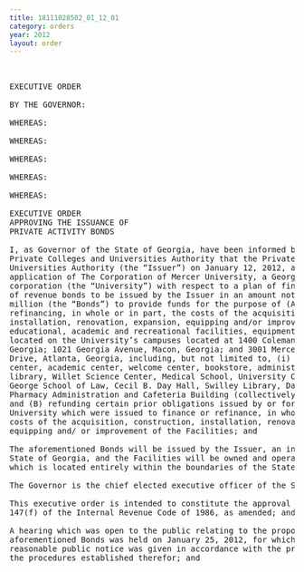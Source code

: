 ```yaml
---
title: 18111028502_01_12_01
category: orders
year: 2012
layout: order
---
```


<pre> 

EXECUTIVE ORDER

BY THE GOVERNOR:

WHEREAS:

WHEREAS:

WHEREAS:

WHEREAS:

WHEREAS:

EXECUTIVE ORDER
APPROVING THE ISSUANCE OF
PRIVATE ACTIVITY BONDS

I, as Governor of the State of Georgia, have been informed by officials of the
Private Colleges and Universities Authority that the Private Colleges and
Universities Authority (the “Issuer”) on January 12, 2012, approved the
application of The Corporation of Mercer University, a Georgia nonproﬁt
corporation (the “University”) with respect to a plan of financing through the use
of revenue bonds to be issued by the Issuer in an amount not to exceed $110
million (the “Bonds”) to provide funds for the purpose of (A) financing or
refinancing, in whole or in part, the costs of the acquisition, construction,
installation, renovation, expansion, equipping and/or improvement of certain
educational, academic and recreational facilities, equipment and infrastructure
located on the University’s campuses located at 1400 Coleman Avenue, Macon,
Georgia; 1021 Georgia Avenue, Macon, Georgia; and 3001 Mercer University
Drive, Atlanta, Georgia, including, but not limited to, (i) a music center, student
center, academic center, welcome center, bookstore, administrative buildings,
library, Willet Science Center, Medical School, University Center, Walter F.
George School of Law, Cecil B. Day Hall, Swilley Library, Davis Building and
Pharmacy Administration and Cafeteria Building (collectively, the “Facilities”);
and (B) refunding certain prior obligations issued by or for the benefit of the
University which were issued to finance or refinance, in whole or in part, the
costs of the acquisition, construction, installation, renovation, expansion,
equipping and/ or improvement of the Facilities; and

The aforementioned Bonds will be issued by the Issuer, an instrumentality of the
State of Georgia, and the Facilities will be owned and operated by the University
which is located entirely within the boundaries of the State of Georgia; and

The Governor is the chief elected executive officer of the State of Georgia; and

This executive order is intended to constitute the approval required by Section
147(f) of the Internal Revenue Code of 1986, as amended; and

A hearing which was open to the public relating to the proposed issuance of the
aforementioned Bonds was held on January 25, 2012, for which due and
reasonable public notice was given in accordance with the provisions of law and
the procedures established therefor; and

</pre>
